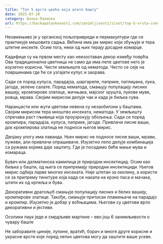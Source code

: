 ```yaml
---
title: "Топ 5 врста цвећа која штите башту"
date: 2025-07-10
category: Бачка Паланка
url: https://backapalankavesti.com/zanimljivosti/zivot/top-5-vrsta-cveca-koja-stite-bastu/
---
```


Незамењиво је у органској пољопривреди и пермакултури где се практикује мешовита садња. Већина има јак мирис који збуњује и тера штетне инсекте. Осим тога, неки од њих терају досадне комарце.

Кадифице су на првом месту као неизоставан декор између поврћа. Ова традиционална цветница не само да има лепе цветове него је изузетно корисна. Чисти земљиште од нематода. Често се сеје на површинама где ће се узгајати купус и заорава.

Сади се поред купуса, парадајза, шаргарепе, паприке, патлиџана, лука, јагода, зелене салате. Поред нематода, смањују популацију лисних вашију, кромпирове златице, жичњака, мајског хрушта, лукове муве, ровца, мрава. Својим мирисом делује чак и када је биљка сува.

Наранџасти или жути цветови невена су незаобилзни у баштама. Својим мирисом тера мноштво инсеката, нематода. У земљишту спречава раст гљивица која проузрокују обољења. Сади се поред кромпира, парадајза, купуса, паприке, јагоде. Привлачи лисне ваши, док кромпирова златица не подноси његов мирис.

Двојаку улогу има лаванда. Њен мирис не подносе лисне ваши, мрави, пужеви, али привлачи опрашиваче. Изузетно лепо делује комбинација са ружама којима даје заштиту. Где је посадимо биће мање мува и комараца.

Бувач или далматинска камилица је природни инсектицид. Осим као биљка у башти, од њега се припремају природни инсектициди. Његов мирис одбија ларве многих инсеката. Није штетан за околину, а користи се за припрему тинктуре која када се накапа на крзно паса и мачака, штити их од крпеља и бува.

Декоративни драгољуб смањује популацију лисних и белих вашију, кромпирове златице. Такође, смањује притисак пламењаче на парадајз и кромпир. Изузетно је добар у воћњацима. Његови су цветови врло декоративни и јестиви.

Осолики паук једе и смрдљиве мартине – ево још 6 занимљивости о чувару баште

Не заборавите циније, лупине, вратић, борач и многе друге корисне и украсне врсте које поред лепих цветова могу да заштите ваше усеве.
